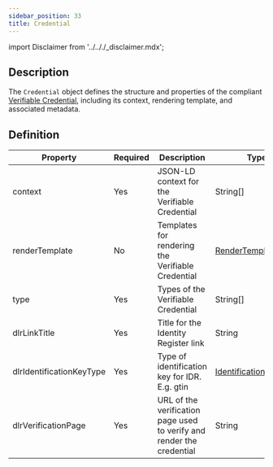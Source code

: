 ```yaml
---
sidebar_position: 33
title: Credential
---
```


import Disclaimer from '../.././\_disclaimer.mdx';

<Disclaimer />

## Description

The `Credential` object defines the structure and properties of the compliant [Verifiable Credential](https://uncefact.github.io/spec-untp/docs/specification/VerifiableCredentials), including its context, rendering template, and associated metadata.

## Definition
<!-- TODO: Document the list of dlrIdentificationKeyTypes -->
| Property | Required | Description | Type |
|----------|----------|-------------|------|
| context | Yes | JSON-LD context for the Verifiable Credential | String[] |
| renderTemplate | No | Templates for rendering the Verifiable Credential | [RenderTemplate](/docs/mock-apps/common/render-template)[] |
| type | Yes | Types of the Verifiable Credential | String[] |
| dlrLinkTitle | Yes | Title for the Identity Register link | String |
| dlrIdentificationKeyType | Yes | Type of identification key for IDR. E.g. gtin | [IdentificationKeyType](#) |
| dlrVerificationPage | Yes | URL of the verification page used to verify and render the credential | String |
